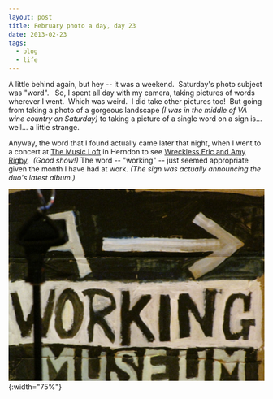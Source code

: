```yaml
---
layout: post
title: February photo a day, day 23
date: 2013-02-23
tags:
  - blog
  - life
---
```


A little behind again, but hey -- it was a weekend.  Saturday's photo subject was "word".   So, I spent all day with my camera, taking pictures of words wherever I went.  Which was weird.  I did take other pictures too!  But going from taking a photo of a gorgeous landscape _(I was in the middle of VA wine country on Saturday)_ to taking a picture of a single word on a sign is... well... a little strange.

Anyway, the word that I found actually came later that night, when I went to a concert at [The Music Loft](http://www.themusicloftonline.com/) in Herndon to see [Wreckless Eric and Amy Rigby](https://wrecklessericamyrigby.bandcamp.com/).  _(Good show!)_ The word -- "working" -- just seemed appropriate given the month I have had at work. _(The sign was actually announcing the duo's latest album.)_

![February 23: Word](/assets/images/posts/23-feb-word.jpg){:width="75%"}
